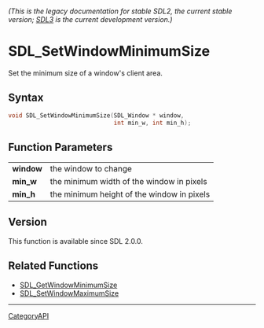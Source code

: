 ###### (This is the legacy documentation for stable SDL2, the current stable version; [SDL3](https://wiki.libsdl.org/SDL3/) is the current development version.)
# SDL_SetWindowMinimumSize

Set the minimum size of a window's client area.

## Syntax

```c
void SDL_SetWindowMinimumSize(SDL_Window * window,
                              int min_w, int min_h);

```

## Function Parameters

|                |                                            |
| -------------- | ------------------------------------------ |
| **window**     | the window to change                       |
| **min_w**      | the minimum width of the window in pixels  |
| **min_h**      | the minimum height of the window in pixels |

## Version

This function is available since SDL 2.0.0.

## Related Functions

* [SDL_GetWindowMinimumSize](SDL_GetWindowMinimumSize)
* [SDL_SetWindowMaximumSize](SDL_SetWindowMaximumSize)

----
[CategoryAPI](CategoryAPI)

